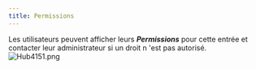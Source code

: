 ```yaml
---
title: Permissions
---
```

Les utilisateurs peuvent afficher leurs ***Permissions*** pour cette entrée et contacter leur administrateur si un droit n 'est pas autorisé.  
![Hub4151.png](/img/fr/hub/Hub4151.png) 

